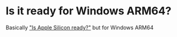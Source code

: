 # Is it ready for Windows ARM64?

Basically ["Is Apple Silicon ready?"](https://isapplesiliconready.com/) but for Windows ARM64
